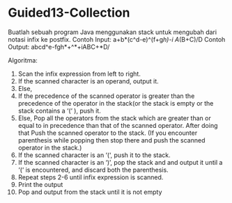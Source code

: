# Guided13-Collection
Buatlah sebuah program Java menggunakan stack untuk mengubah dari notasi infix ke postfix.
Contoh Input:
a+b*(c^d-e)^(f+g*h)-i
A*(B+C)/D
Contoh Output:
abcd^e-fgh*+^*+iABC+*D/

Algoritma:
1. Scan the infix expression from left to right.
2. If the scanned character is an operand, output it.
3. Else,
4. If the precedence of the scanned operator is greater than the precedence of the operator in the
stack(or the stack is empty or the stack contains a ‘(‘ ), push it.
5. Else, Pop all the operators from the stack which are greater than or equal to in precedence
than that of the scanned operator. After doing that Push the scanned operator to the stack. (If
you encounter parenthesis while popping then stop there and push the scanned operator in
the stack.)
6. If the scanned character is an ‘(‘, push it to the stack.
7. If the scanned character is an ‘)’, pop the stack and and output it until a ‘(‘ is encountered,
and discard both the parenthesis.
8. Repeat steps 2-6 until infix expression is scanned.
9. Print the output
10. Pop and output from the stack until it is not empty

